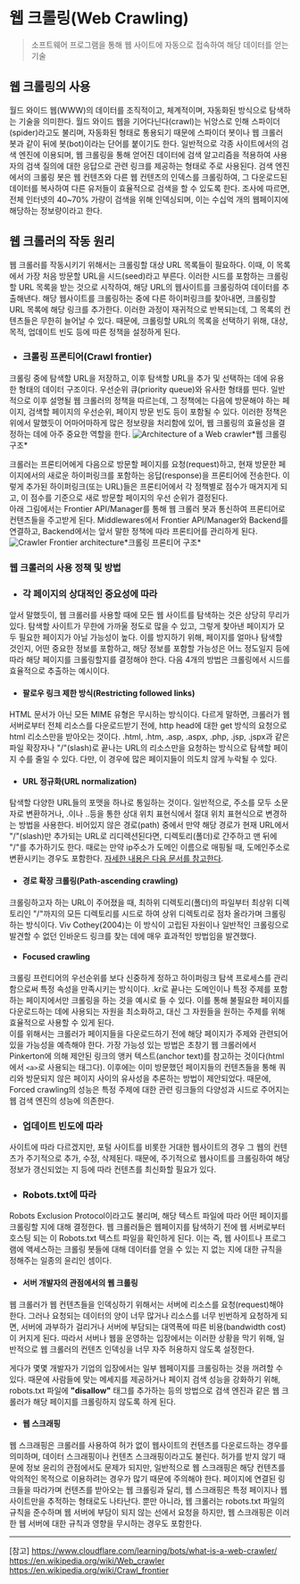 웹 크롤링(Web Crawling)
===

> 소프트웨어 프로그램을 통해 웹 사이트에 자동으로 접속하여 해당 데이터를 얻는 기술

## 웹 크롤링의 사용

월드 와이드 웹(WWW)의 데이터를 조직적이고, 체계적이며, 자동화된 방식으로 탐색하는 기술을 의미한다.
월드 와이드 웹을 기어다닌다(crawl)는 뉘앙스로 인해 스파이더(spider)라고도 불리며, 자동화된 형태로 통용되기 때문에 스파이더 봇이나 웹 크롤러 봇과 같이 뒤에 봇(bot)이라는 단어를 붙이기도 한다.
일반적으로 각종 사이트에서의 검색 엔진에 이용되며, 웹 크롤링을 통해 얻어진 데이터에 검색 알고리즘을 적용하여 사용자의 검색 질의에 대한 응답으로 관련 링크를 제공하는 형태로 주로 사용된다.
검색 엔진에서의 크롤링 봇은 웹 컨텐츠와 다른 웹 컨텐츠의 인덱스를 크롤링하여, 그 다운로드된 데이터를 복사하여 다른 유저들이 효율적으로 검색을 할 수 있도록 한다. 
조사에 따르면, 전체 인터넷의 40~70% 가량이 검색을 위해 인덱싱되며, 이는 수십억 개의 웹페이지에 해당하는 정보량이라고 한다.

## 웹 크롤러의 작동 원리

웹 크롤러를 작동시키기 위해서는 크롤링할 대상 URL 목록들이 필요하다.
이때, 이 목록에서 가장 처음 방문할 URL을 시드(seed)라고 부른다.
이러한 시드를 포함하는 크롤링할 URL 목록을 받는 것으로 시작하여, 해당 URL의 웹사이트를 크롤링하여 데이터를 추출해낸다.
해당 웹사이트를 크롤링하는 중에 다른 하이퍼링크를 찾아내면, 크롤링할 URL 목록에 해당 링크를 추가한다.
이러한 과정이 재귀적으로 반복되는데, 그 목록의 컨텐츠들은 무한히 늘어날 수 있다.
때문에, 크롤링할 URL의 목록을 선택하기 위해, 대상, 목적, 업데이트 빈도 등에 따른 정책을 설정하게 된다.

- ### 크롤링 프론티어(Crawl frontier)
크롤링 중에 탐색할 URL을 저장하고, 이후 탐색할 URL을 추가 및 선택하는 데에 유용한 형태의 데이터 구조이다.
우선순위 큐(priority queue)와 유사한 형태를 띤다.
일반적으로 이후 설명될 웹 크롤러의 정책을 따르는데, 그 정책에는 다음에 방문해야 하는 페이지, 검색할 페이지의 우선순위, 페이지 방문 빈도 등이 포함될 수 있다.
이러한 정책은 위에서 말했듯이 어마어마하게 많은 정보량을 처리함에 있어, 웹 크롤링의 효율성을 결정하는 데에 아주 중요한 역할을 한다.
![Architecture of a Web crawler](https://upload.wikimedia.org/wikipedia/commons/b/b2/WebCrawlerArchitecture.png "By Lequintanilla - Own work, CC BY-SA 4.0, https://commons.wikimedia.org/w/index.php?curid=56558669")*웹 크롤링 구조*
<!-- By Carlos Castillo = User:ChaTo - Source: PhD. Thesis of Carlos Castillo , image released under GFDL by the author., Public Domain, https://commons.wikimedia.org/w/index.php?curid=32927915 -->
크롤러는 프론티어에게 다음으로 방문할 페이지를 요청(request)하고, 현재 방문한 페이지에서의 새로운 하이퍼링크를 포함하는 응답(response)을 프론티어에 전송한다.
이렇게 추가된 하이퍼링크(또는 URL)들은 프론티어에서 각 정책별로 점수가 매겨지게 되고, 이 점수를 기준으로 새로 방문할 페이지의 우선 순위가 결정된다.\
아래 그림에서는 Frontier API/Manager를 통해 웹 크롤러 봇과 통신하여 프론티어로 컨텐츠들을 주고받게 된다. Middlewares에서 Frontier API/Manager와 Backend를 연결하고, Backend에서는 앞서 말한 정책에 따라 프론티어를 관리하게 된다.
![Crawler Frontier architecture](https://upload.wikimedia.org/wikipedia/commons/0/00/Crawler_frontier_architecture.gif "By Lequintanilla - Own work, CC BY-SA 4.0, https://commons.wikimedia.org/w/index.php?curid=56558669")*크롤링 프론티어 구조*
<!-- By Lequintanilla - Own work, CC BY-SA 4.0, https://commons.wikimedia.org/w/index.php?curid=56558669 -->

### 웹 크롤러의 사용 정책 및 방법

- ### 각 페이지의 상대적인 중요성에 따라
앞서 말했듯이, 웹 크롤러를 사용할 때에 모든 웹 사이트를 탐색하는 것은 상당히 무리가 있다.
탐색할 사이트가 무한에 가까울 정도로 많을 수 있고, 그렇게 찾아낸 페이지가 모두 필요한 페이지가 아닐 가능성이 높다.
이를 방지하기 위해, 페이지를 얼마나 탐색할 것인지, 어떤 중요한 정보를 포함하고, 해당 정보를 포함할 가능성은 어느 정도일지 등에 따라 해당 페이지를 크롤링할지를 결정해야 한다. 다음 4개의 방법은 크롤링에서 시드를 효율적으로 추출하는 예시이다.

  - #### 팔로우 링크 제한 방식(Restricting followed links)
  HTML 문서가 아닌 모든 MIME 유형은 무시하는 방식이다. 다르게 말하면, 크롤러가 웹 서버로부터 전체 리소스를 다운로드받기 전에, http head에 대한 get 방식의 요청으로 html 리소스만을 받아오는 것이다. .html, .htm, .asp, .aspx, .php, .jsp, .jspx과 같은 파일 확장자나 "/"(slash)로 끝나는 URL의 리소스만을 요청하는 방식으로 탐색할 페이지 수를 줄일 수 있다. 다만, 이 경우에 많은 페이지들이 의도치 않게 누락될 수 있다.

  - #### URL 정규화(URL normalization)
  탐색할 다양한 URL들의 포맷을 하나로 통일하는 것이다. 일반적으로, 주소를 모두 소문자로 변환하거나, .이나 ..등을 통한 상대 위치 표현식에서 절대 위치 표현식으로 변경하는 방법을 사용한다. 비어있지 않은 경로(path) 중에서 만약 해당 경로가 현재 URL에서 "/"(slash)만 추가되는 URL로 리디렉션된다면, 디렉토리(폴더)로 간주하고 맨 뒤에 "/"를 추가하기도 한다. 때로는 만약 ip주소가 도메인 이름으로 매핑될 때, 도메인주소로 변환시키는 경우도 포함한다. [자세한 내용은 다음 문서를 참고한다](https://en.wikipedia.org/wiki/URI_normalization).

  - #### 경로 확장 크롤링(Path-ascending crawling)
  크롤링하고자 하는 URL이 주어졌을 때, 최하위 디렉토리(폴더)의 파일부터 최상위 디렉토리인 "/"까지의 모든 디렉토리를 시드로 하여 상위 디렉토리로 점차 올라가며 크롤링하는 방식이다. Viv Cothey(2004)는 이 방식이 고립된 자원이나 일반적인 크롤링으로 발견할 수 없던 인바운드 링크를 찾는 데에 매우 효과적인 방법임을 발견했다.

  - #### Focused crawling
  크롤링 프런티어의 우선순위를 보다 신중하게 정하고 하이퍼링크 탐색 프로세스를 관리함으로써 특정 속성을 만족시키는 방식이다.
  .kr로 끝나는 도메인이나 특정 주제를 포함하는 페이지에서만 크롤링을 하는 것을 예시로 들 수 있다. 이를 통해 불필요한 페이지를 다운로드하는 데에 사용되는 자원을 최소화하고, 대신 그 자원들을 원하는 주제를 위해 효율적으로 사용할 수 있게 된다.\
  이를 위해서는 크롤러가 페이지들을 다운로드하기 전에 해당 페이지가 주제와 관련되어 있을 가능성을 예측해야 한다. 가장 가능성 있는 방법은 초창기 웹 크롤러에서 Pinkerton에 의해 제안된 링크의 앵커 텍스트(anchor text)를 참고하는 것이다(html에서 `<a>`로 사용되는 태그다). 이후에는 이미 방문했던 페이지들의 컨텐츠들을 통해 쿼리와 방문되지 않은 페이지 사이의 유사성을 추론하는 방법이 제안되었다. 때문에, Forced crawling의 성능은 특정 주제에 대한 관련 링크들의 다양성과 시드로 주어지는 웹 검색 엔진의 성능에 의존한다.

- ### 업데이트 빈도에 따라
사이트에 따라 다르겠지만, 포털 사이트를 비롯한 거대한 웹사이트의 경우 그 웹의 컨텐츠가 주기적으로 추가, 수정, 삭제된다.
때문에, 주기적으로 웹사이트를 크롤링하여 해당 정보가 갱신되었는 지 등에 따라 컨텐츠를 최신화할 필요가 있다.

- ### **Robots.txt**에 따라
Robots Exclusion Protocol이라고도 불리며, 해당 텍스트 파일에 따라 어떤 페이지를 크롤링할 지에 대해 결정한다.
웹 크롤러들은 웹페이지를 탐색하기 전에 웹 서버로부터 호스팅 되는 이 Robots.txt 텍스트 파일을 확인하게 된다.
이는 즉, 웹 사이트나 프로그램에 액세스하는 크롤링 봇들에 대해 데이터를 얻을 수 있는 지 없는 지에 대한 규칙을 정해주는 일종의 윤리인 셈이다.

  - #### 서버 개발자의 관점에서의 웹 크롤링
  웹 크롤러가 웹 컨텐츠들을 인덱싱하기 위해서는 서버에 리소스를 요청(request)해야 한다.
  그러나 요청되는 데이터의 양이 너무 많거나 리소스를 너무 빈번하게 요청하게 되면, 서버에 과부하가 걸리거나 서버에 부담되는 대역폭에 따른 비용(bandwidth cost)이 커지게 된다.
  따라서 서버나 웹을 운영하는 입장에서는 이러한 상황을 막기 위해, 일반적으로 웹 크롤러의 컨텐츠 인덱싱을 너무 자주 허용하지 않도록 설정한다.

  게다가 몇몇 개발자가 기업의 입장에서는 일부 웹페이지를 크롤링하는 것을 꺼려할 수 있다.
  때문에 사람들에 맞는 메세지를 제공하거나 페이지 검색 성능을 강화하기 위해, robots.txt 파일에 **"disallow"** 태그를 추가하는 등의 방법으로 검색 엔진과 같은 웹 크롤러가 해당 페이지를 크롤링하지 않도록 하게 된다.

  - #### 웹 스크래핑
  웹 스크래핑은 크롤러를 사용하여 허가 없이 웹사이트의 컨텐츠를 다운로드하는 경우를 의미하며, 데이터 스크래핑이나 컨텐츠 스크래핑이라고도 불린다.
  허가를 받지 않기 때문에 정보 윤리의 관점에서도 문제가 되지만, 일반적으로 웹 스크래핑은 해당 컨텐츠를 악의적인 목적으로 이용하려는 경우가 많기 때문에 주의해야 한다.
  페이지에 연결된 링크들을 따라가며 컨텐츠를 받아오는 웹 크롤링과 달리, 웹 스크래핑은 특정 페이지나 웹사이트만을 추적하는 형태로도 나타난다.
  뿐만 아니라, 웹 크롤러는 robots.txt 파일의 규칙을 준수하며 웹 서버에 부담이 되지 않는 선에서 요청을 하지만, 웹 스크래핑은 이러한 웹 서버에 대한 규칙과 영향을 무시하는 경우도 포함한다.

---

[참고]
https://www.cloudflare.com/learning/bots/what-is-a-web-crawler/
https://en.wikipedia.org/wiki/Web_crawler
https://en.wikipedia.org/wiki/Crawl_frontier